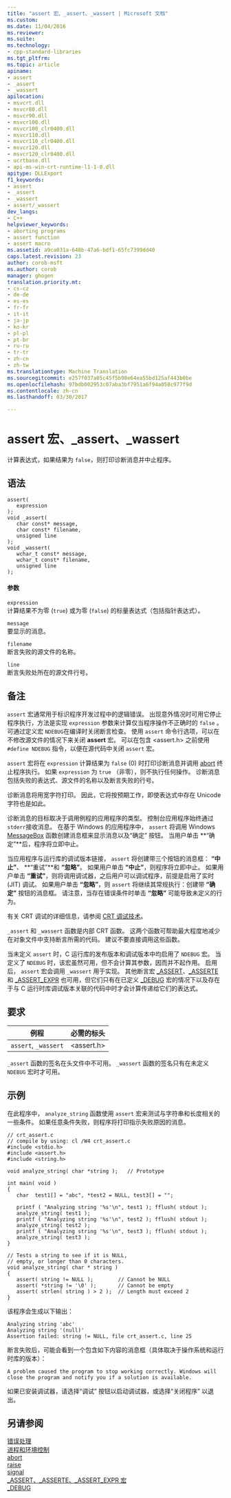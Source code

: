 ```yaml
---
title: "assert 宏、_assert、_wassert | Microsoft 文档"
ms.custom: 
ms.date: 11/04/2016
ms.reviewer: 
ms.suite: 
ms.technology:
- cpp-standard-libraries
ms.tgt_pltfrm: 
ms.topic: article
apiname:
- assert
- _assert
- _wassert
apilocation:
- msvcrt.dll
- msvcr80.dll
- msvcr90.dll
- msvcr100.dll
- msvcr100_clr0400.dll
- msvcr110.dll
- msvcr110_clr0400.dll
- msvcr120.dll
- msvcr120_clr0400.dll
- ucrtbase.dll
- api-ms-win-crt-runtime-l1-1-0.dll
apitype: DLLExport
f1_keywords:
- assert
- _assert
- _wassert
- assert/_wassert
dev_langs:
- C++
helpviewer_keywords:
- aborting programs
- assert function
- assert macro
ms.assetid: a9ca031a-648b-47a6-bdf1-65fc7399dd40
caps.latest.revision: 23
author: corob-msft
ms.author: corob
manager: ghogen
translation.priority.mt:
- cs-cz
- de-de
- es-es
- fr-fr
- it-it
- ja-jp
- ko-kr
- pl-pl
- pt-br
- ru-ru
- tr-tr
- zh-cn
- zh-tw
ms.translationtype: Machine Translation
ms.sourcegitcommit: e257f037a05c45f5b98e64ea55bd125af443b0be
ms.openlocfilehash: 97bdb002953c07aba3bf7951a6f94a058c977f9d
ms.contentlocale: zh-cn
ms.lasthandoff: 03/30/2017

---
```

# <a name="assert-macro-assert-wassert"></a>assert 宏、_assert、_wassert
计算表达式，如果结果为 `false`，则打印诊断消息并中止程序。  
  
## <a name="syntax"></a>语法  
  
```  
assert(   
   expression   
);  
void _assert(  
   char const* message,  
   char const* filename,  
   unsigned line  
);  
void _wassert(  
   wchar_t const* message,  
   wchar_t const* filename,  
   unsigned line  
);  
```  
  
#### <a name="parameters"></a>参数  
 `expression`  
 计算结果不为零 (`true`) 或为零 (`false`) 的标量表达式（包括指针表达式）。  
  
 `message`  
 要显示的消息。  
  
 `filename`  
 断言失败的源文件的名称。  
  
 `line`  
 断言失败处所在的源文件行号。  
  
## <a name="remarks"></a>备注  
 `assert` 宏通常用于标识程序开发过程中的逻辑错误。 出现意外情况时可用它停止程序执行，方法是实现 `expression` 参数来计算仅当程序操作不正确时的 `false` 。 可通过定义宏 `NDEBUG`在编译时关闭断言检查。 使用 `assert` 命令行选项，可以在不修改源文件的情况下来关闭 **assert** 宏。 可以在包含 \<assert.h> 之前使用`#define NDEBUG` 指令，以便在源代码中关闭 `assert` 宏。  
  
 `assert` 宏将在 `expression` 计算结果为 `false` (0) 时打印诊断消息并调用 [abort](../../c-runtime-library/reference/abort.md) 终止程序执行。 如果 `expression` 为 `true` （非零），则不执行任何操作。 诊断消息包括失败的表达式、源文件的名称以及断言失败的行号。  
  
 诊断消息将用宽字符打印。 因此，它将按预期工作，即使表达式中存在 Unicode 字符也是如此。  
  
 诊断消息的目标取决于调用例程的应用程序的类型。 控制台应用程序始终通过 `stderr`接收消息。 在基于 Windows 的应用程序中， `assert` 将调用 Windows [MessageBox](http://msdn.microsoft.com/library/windows/desktop/ms645505) 函数创建消息框来显示消息以及“确定”  按钮。 当用户单击 **“确定”**后，程序将立即中止。  
  
 当应用程序与运行库的调试版本链接， `assert` 将创建带三个按钮的消息框： **“中止”**、 **“重试”**和 **“忽略”**。 如果用户单击 **“中止”**，则程序将立即中止。 如果用户单击 **“重试”**，则将调用调试器，之后用户可以调试程序，前提是启用了实时 (JIT) 调试。 如果用户单击 **“忽略”**，则 `assert` 将继续其常规执行：创建带 **“确定”** 按钮的消息框。 请注意，当存在错误条件时单击 **“忽略”** 可能导致未定义的行为。  
  
 有关 CRT 调试的详细信息，请参阅 [CRT 调试技术](/visualstudio/debugger/crt-debugging-techniques)。  
  
 `_assert` 和 `_wassert` 函数是内部 CRT 函数。 这两个函数可帮助最大程度地减少在对象文件中支持断言所需的代码。 建议不要直接调用这些函数。  
  
 当未定义 `assert` 时，C 运行库的发布版本和调试版本中均启用了 `NDEBUG` 宏。 当定义了 `NDEBUG` 时，该宏虽然可用，但不会计算其参数，因而并不起作用。 启用后， `assert` 宏会调用 `_wassert` 用于实现。 其他断言宏 [_ASSERT](../../c-runtime-library/reference/assert-asserte-assert-expr-macros.md)、[_ASSERTE](../../c-runtime-library/reference/assert-asserte-assert-expr-macros.md) 和 [_ASSERT_EXPR](../../c-runtime-library/reference/assert-asserte-assert-expr-macros.md) 也可用，但它们只有在已定义 [_DEBUG](../../c-runtime-library/debug.md) 宏的情况下以及存在于与 C 运行时库调试版本关联的代码中时才会计算传递给它们的表达式。  
  
## <a name="requirements"></a>要求  
  
|例程|必需的标头|  
|-------------|---------------------|  
|`assert`, `_wassert`|\<assert.h>|  
  
 `_assert` 函数的签名在头文件中不可用。 `_wassert` 函数的签名只有在未定义 `NDEBUG` 宏时才可用。  
  
## <a name="example"></a>示例  
 在此程序中， `analyze_string` 函数使用 `assert` 宏来测试与字符串和长度相关的一些条件。 如果任意条件失败，则程序将打印指示失败原因的消息。  
  
```  
// crt_assert.c  
// compile by using: cl /W4 crt_assert.c  
#include <stdio.h>  
#include <assert.h>  
#include <string.h>  
  
void analyze_string( char *string );   // Prototype  
  
int main( void )  
{  
   char  test1[] = "abc", *test2 = NULL, test3[] = "";  
  
   printf ( "Analyzing string '%s'\n", test1 ); fflush( stdout );  
   analyze_string( test1 );  
   printf ( "Analyzing string '%s'\n", test2 ); fflush( stdout );  
   analyze_string( test2 );  
   printf ( "Analyzing string '%s'\n", test3 ); fflush( stdout );  
   analyze_string( test3 );  
}  
  
// Tests a string to see if it is NULL,   
// empty, or longer than 0 characters.  
void analyze_string( char * string )  
{  
   assert( string != NULL );        // Cannot be NULL  
   assert( *string != '\0' );       // Cannot be empty  
   assert( strlen( string ) > 2 );  // Length must exceed 2  
}  
```  
  
 该程序会生成以下输出：  
  
```Output  
Analyzing string 'abc'  
Analyzing string '(null)'  
Assertion failed: string != NULL, file crt_assert.c, line 25  
```  
  
 断言失败后，可能会看到一个包含如下内容的消息框（具体取决于操作系统和运行时库的版本）：  
  
```Output  
A problem caused the program to stop working correctly. Windows will close the program and notify you if a solution is available.  
```  
  
 如果已安装调试器，请选择“调试”  按钮以启动调试器，或选择“关闭程序”  以退出。  
  
## <a name="see-also"></a>另请参阅  
 [错误处理](../../c-runtime-library/error-handling-crt.md)   
 [进程和环境控制](../../c-runtime-library/process-and-environment-control.md)   
 [abort](../../c-runtime-library/reference/abort.md)   
 [raise](../../c-runtime-library/reference/raise.md)   
 [signal](../../c-runtime-library/reference/signal.md)   
 [_ASSERT、_ASSERTE、_ASSERT_EXPR 宏](../../c-runtime-library/reference/assert-asserte-assert-expr-macros.md)   
 [_DEBUG](../../c-runtime-library/debug.md)
